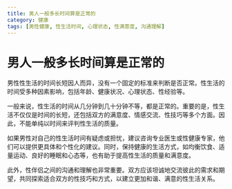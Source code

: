 ```yaml
---
title: 男人一般多长时间算是正常的
category: 健康
tags: [男性健康, 性生活时间, 心理状态, 性满意度, 沟通理解]
---
```

# 男人一般多长时间算是正常的
男性性生活的时间长短因人而异，没有一个固定的标准来判断是否正常。性生活的时间受多种因素影响，包括年龄、健康状况、心理状态、性经验等。

一般来说，性生活的时间从几分钟到几十分钟不等，都是正常的。重要的是，性生活不仅仅是时间的长短，还包括双方的满意度、情感交流、性技巧等多个方面。因此，不能单纯以时间来评判性生活的质量。

如果男性对自己的性生活时间有疑虑或担忧，建议咨询专业医生或性健康专家，他们可以提供更具体和个性化的建议。同时，保持健康的生活方式，如均衡饮食、适量运动、良好的睡眠和心态等，也有助于提高性生活的质量和满意度。

此外，性伴侣之间的沟通和理解也非常重要。双方应该坦诚地交流彼此的需求和期望，共同探索适合双方的性技巧和方式，以建立更加和谐、满意的性生活关系。
